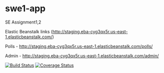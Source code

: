 # swe1-app
SE  Assignment1,2

Elastic Beanstalk links (http://staging.eba-cyg3qx5r.us-east-1.elasticbeanstalk.com/)

Polls - http://staging.eba-cyg3qx5r.us-east-1.elasticbeanstalk.com/polls/

Admin - http://staging.eba-cyg3qx5r.us-east-1.elasticbeanstalk.com/admin/


[![Build Status](https://app.travis-ci.com/vamshinaik309/swe1-app.svg?branch=main)](https://app.travis-ci.com/vamshinaik309/swe1-app)   [![Coverage Status](https://coveralls.io/repos/github/vamshinaik309/swe1-app/badge.svg?branch=main)](https://coveralls.io/github/vamshinaik309/swe1-app?branch=main)
